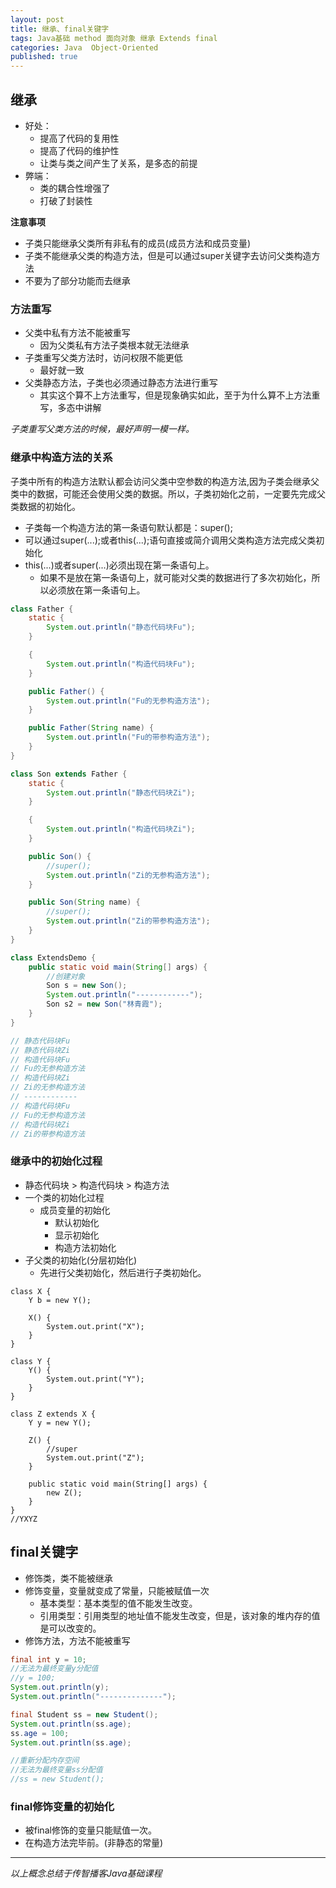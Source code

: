 ```yaml
---  
layout: post  
title: 继承、final关键字  
tags: Java基础 method 面向对象 继承 Extends final  
categories: Java  Object-Oriented  
published: true  
---  
```


## 继承

* 好处：
    - 提高了代码的复用性
    - 提高了代码的维护性
    - 让类与类之间产生了关系，是多态的前提
* 弊端：
    - 类的耦合性增强了
    - 打破了封装性

**注意事项**

* 子类只能继承父类所有非私有的成员(成员方法和成员变量)
* 子类不能继承父类的构造方法，但是可以通过super关键字去访问父类构造方法
* 不要为了部分功能而去继承

### 方法重写

* 父类中私有方法不能被重写
    - 因为父类私有方法子类根本就无法继承
* 子类重写父类方法时，访问权限不能更低
    - 最好就一致
* 父类静态方法，子类也必须通过静态方法进行重写
    - 其实这个算不上方法重写，但是现象确实如此，至于为什么算不上方法重写，多态中讲解
    
*子类重写父类方法的时候，最好声明一模一样。*

### 继承中构造方法的关系

子类中所有的构造方法默认都会访问父类中空参数的构造方法,因为子类会继承父类中的数据，可能还会使用父类的数据。所以，子类初始化之前，一定要先完成父类数据的初始化。

* 子类每一个构造方法的第一条语句默认都是：super();
* 可以通过super(...);或者this(...);语句直接或简介调用父类构造方法完成父类初始化
* this(...)或者super(...)必须出现在第一条语句上。
    - 如果不是放在第一条语句上，就可能对父类的数据进行了多次初始化，所以必须放在第一条语句上。

```java
class Father {
    static {
        System.out.println("静态代码块Fu");
    }

    {
        System.out.println("构造代码块Fu");
    }

    public Father() {
        System.out.println("Fu的无参构造方法");
    }

    public Father(String name) {
        System.out.println("Fu的带参构造方法");
    }
}

class Son extends Father {
    static {
        System.out.println("静态代码块Zi");
    }

    {
        System.out.println("构造代码块Zi");
    }

    public Son() {
        //super();
        System.out.println("Zi的无参构造方法");
    }

    public Son(String name) {
        //super();
        System.out.println("Zi的带参构造方法");
    }
}

class ExtendsDemo {
    public static void main(String[] args) {
        //创建对象
        Son s = new Son();
        System.out.println("------------");
        Son s2 = new Son("林青霞");
    }
}

// 静态代码块Fu
// 静态代码块Zi
// 构造代码块Fu
// Fu的无参构造方法
// 构造代码块Zi
// Zi的无参构造方法
// ------------
// 构造代码块Fu
// Fu的无参构造方法
// 构造代码块Zi
// Zi的带参构造方法
```

### 继承中的初始化过程

* 静态代码块 > 构造代码块 > 构造方法
* 一个类的初始化过程
    - 成员变量的初始化
        + 默认初始化
        + 显示初始化
        + 构造方法初始化
* 子父类的初始化(分层初始化)
    - 先进行父类初始化，然后进行子类初始化。

```
class X {
    Y b = new Y();

    X() {
        System.out.print("X");
    }
}

class Y {
    Y() {
        System.out.print("Y");
    }
}

class Z extends X {
    Y y = new Y();

    Z() {
        //super
        System.out.print("Z");
    }

    public static void main(String[] args) {
        new Z();
    }
}
//YXYZ
```

## final关键字

* 修饰类，类不能被继承
* 修饰变量，变量就变成了常量，只能被赋值一次
    - 基本类型：基本类型的值不能发生改变。
    - 引用类型：引用类型的地址值不能发生改变，但是，该对象的堆内存的值是可以改变的。
* 修饰方法，方法不能被重写

```java
final int y = 10;
//无法为最终变量y分配值
//y = 100;
System.out.println(y);
System.out.println("--------------");

final Student ss = new Student();
System.out.println(ss.age);
ss.age = 100;
System.out.println(ss.age);

//重新分配内存空间
//无法为最终变量ss分配值
//ss = new Student();
```

### final修饰变量的初始化

* 被final修饰的变量只能赋值一次。
* 在构造方法完毕前。(非静态的常量)

----------

*以上概念总结于传智播客Java基础课程*